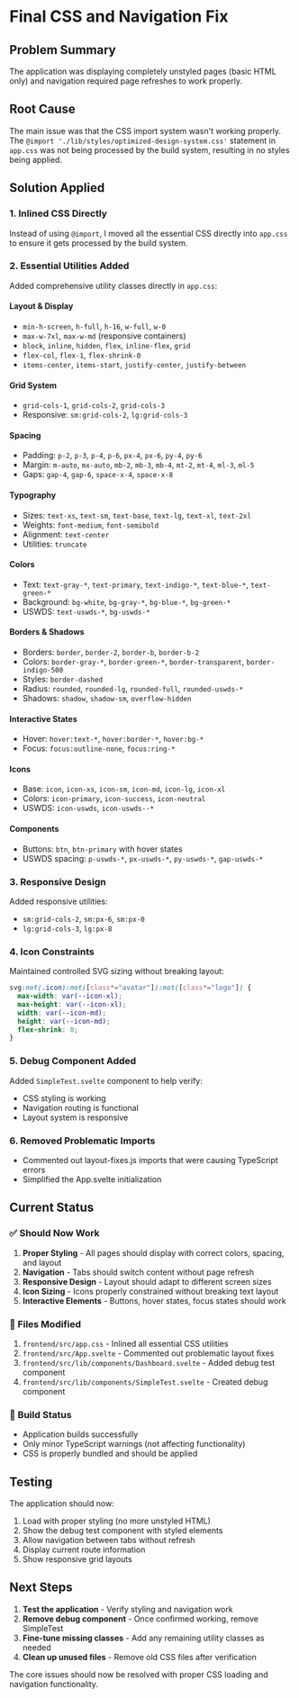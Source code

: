 # Final CSS and Navigation Fix

## Problem Summary
The application was displaying completely unstyled pages (basic HTML only) and navigation required page refreshes to work properly.

## Root Cause
The main issue was that the CSS import system wasn't working properly. The `@import './lib/styles/optimized-design-system.css'` statement in `app.css` was not being processed by the build system, resulting in no styles being applied.

## Solution Applied

### 1. Inlined CSS Directly
Instead of using `@import`, I moved all the essential CSS directly into `app.css` to ensure it gets processed by the build system.

### 2. Essential Utilities Added
Added comprehensive utility classes directly in `app.css`:

#### Layout & Display
- `min-h-screen`, `h-full`, `h-16`, `w-full`, `w-0`
- `max-w-7xl`, `max-w-md` (responsive containers)
- `block`, `inline`, `hidden`, `flex`, `inline-flex`, `grid`
- `flex-col`, `flex-1`, `flex-shrink-0`
- `items-center`, `items-start`, `justify-center`, `justify-between`

#### Grid System
- `grid-cols-1`, `grid-cols-2`, `grid-cols-3`
- Responsive: `sm:grid-cols-2`, `lg:grid-cols-3`

#### Spacing
- Padding: `p-2`, `p-3`, `p-4`, `p-6`, `px-4`, `px-6`, `py-4`, `py-6`
- Margin: `m-auto`, `mx-auto`, `mb-2`, `mb-3`, `mb-4`, `mt-2`, `mt-4`, `ml-3`, `ml-5`
- Gaps: `gap-4`, `gap-6`, `space-x-4`, `space-x-8`

#### Typography
- Sizes: `text-xs`, `text-sm`, `text-base`, `text-lg`, `text-xl`, `text-2xl`
- Weights: `font-medium`, `font-semibold`
- Alignment: `text-center`
- Utilities: `truncate`

#### Colors
- Text: `text-gray-*`, `text-primary`, `text-indigo-*`, `text-blue-*`, `text-green-*`
- Background: `bg-white`, `bg-gray-*`, `bg-blue-*`, `bg-green-*`
- USWDS: `text-uswds-*`, `bg-uswds-*`

#### Borders & Shadows
- Borders: `border`, `border-2`, `border-b`, `border-b-2`
- Colors: `border-gray-*`, `border-green-*`, `border-transparent`, `border-indigo-500`
- Styles: `border-dashed`
- Radius: `rounded`, `rounded-lg`, `rounded-full`, `rounded-uswds-*`
- Shadows: `shadow`, `shadow-sm`, `overflow-hidden`

#### Interactive States
- Hover: `hover:text-*`, `hover:border-*`, `hover:bg-*`
- Focus: `focus:outline-none`, `focus:ring-*`

#### Icons
- Base: `icon`, `icon-xs`, `icon-sm`, `icon-md`, `icon-lg`, `icon-xl`
- Colors: `icon-primary`, `icon-success`, `icon-neutral`
- USWDS: `icon-uswds`, `icon-uswds--*`

#### Components
- Buttons: `btn`, `btn-primary` with hover states
- USWDS spacing: `p-uswds-*`, `px-uswds-*`, `py-uswds-*`, `gap-uswds-*`

### 3. Responsive Design
Added responsive utilities:
- `sm:grid-cols-2`, `sm:px-6`, `sm:px-0`
- `lg:grid-cols-3`, `lg:px-8`

### 4. Icon Constraints
Maintained controlled SVG sizing without breaking layout:
```css
svg:not(.icon):not([class*="avatar"]):not([class*="logo"]) {
  max-width: var(--icon-xl);
  max-height: var(--icon-xl);
  width: var(--icon-md);
  height: var(--icon-md);
  flex-shrink: 0;
}
```

### 5. Debug Component Added
Added `SimpleTest.svelte` component to help verify:
- CSS styling is working
- Navigation routing is functional
- Layout system is responsive

### 6. Removed Problematic Imports
- Commented out layout-fixes.js imports that were causing TypeScript errors
- Simplified the App.svelte initialization

## Current Status

### ✅ Should Now Work
1. **Proper Styling** - All pages should display with correct colors, spacing, and layout
2. **Navigation** - Tabs should switch content without page refresh
3. **Responsive Design** - Layout should adapt to different screen sizes
4. **Icon Sizing** - Icons properly constrained without breaking text layout
5. **Interactive Elements** - Buttons, hover states, focus states should work

### 🔧 Files Modified
1. `frontend/src/app.css` - Inlined all essential CSS utilities
2. `frontend/src/App.svelte` - Commented out problematic layout fixes
3. `frontend/src/lib/components/Dashboard.svelte` - Added debug test component
4. `frontend/src/lib/components/SimpleTest.svelte` - Created debug component

### 🚀 Build Status
- Application builds successfully
- Only minor TypeScript warnings (not affecting functionality)
- CSS is properly bundled and should be applied

## Testing
The application should now:
1. Load with proper styling (no more unstyled HTML)
2. Show the debug test component with styled elements
3. Allow navigation between tabs without refresh
4. Display current route information
5. Show responsive grid layouts

## Next Steps
1. **Test the application** - Verify styling and navigation work
2. **Remove debug component** - Once confirmed working, remove SimpleTest
3. **Fine-tune missing classes** - Add any remaining utility classes as needed
4. **Clean up unused files** - Remove old CSS files after verification

The core issues should now be resolved with proper CSS loading and navigation functionality.